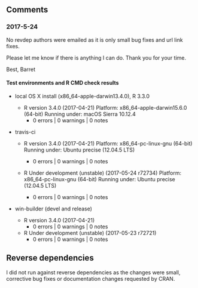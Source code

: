 
## Comments

### 2017-5-24

No revdep authors were emailed as it is only small bug fixes and url link fixes.

Please let me know if there is anything I can do.  Thank you for your time.

Best,
Barret


#### Test environments and R CMD check results

* local OS X install (x86_64-apple-darwin13.4.0), R 3.3.0
  * R version 3.4.0 (2017-04-21)
    Platform: x86_64-apple-darwin15.6.0 (64-bit)
    Running under: macOS Sierra 10.12.4
    * 0 errors | 0 warnings | 0 notes

* travis-ci
  * R version 3.4.0 (2017-04-21)
    Platform: x86_64-pc-linux-gnu (64-bit)
    Running under: Ubuntu precise (12.04.5 LTS)
    * 0 errors | 0 warnings | 0 notes

  * R Under development (unstable) (2017-05-24 r72734)
    Platform: x86_64-pc-linux-gnu (64-bit)
    Running under: Ubuntu precise (12.04.5 LTS)
    * 0 errors | 0 warnings | 0 notes

* win-builder (devel and release)
  * R version 3.4.0 (2017-04-21)
    * 0 errors | 0 warnings | 0 notes
  * R Under development (unstable) (2017-05-23 r72721)
    * 0 errors | 0 warnings | 0 notes


## Reverse dependencies
I did not run against reverse dependencies as the changes were small, corrective bug fixes or documentation changes requested by CRAN.
